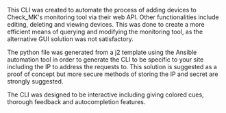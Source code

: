 This CLI was created to automate the process of adding devices to Check_MK's monitoring tool via their web API. Other functionalities include editing, deleting and viewing devices. This was done to create a more efficient means of querying and modifying the monitoring tool, as the alternative GUI solution was not satisfactory. 

The python file was generated from a j2 template using the Ansible automation tool in order to generate the CLI to be specific to your site including the IP to address the requests to. This solution is suggested as a proof of concept but more secure methods of storing the IP and secret are strongly suggested. 

The CLI was designed to be interactive including giving colored cues, thorough feedback and autocompletion features. 
